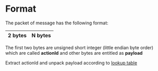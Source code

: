 # Format
The packet of message has the following format:

| 2 bytes | N bytes |
|---------|---------|

The first two bytes are unsigned short integer (little endian byte order) which are called **actionId** and other bytes are entitled as **payload**

Extract actionId and unpack payload according to [lookup table](proto/README.md)